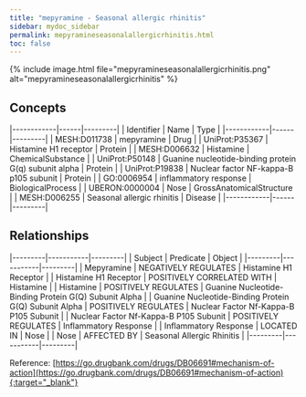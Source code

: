 ```yaml
---
title: "mepyramine - Seasonal allergic rhinitis"
sidebar: mydoc_sidebar
permalink: mepyramineseasonalallergicrhinitis.html
toc: false 
---
```


{% include image.html file="mepyramineseasonalallergicrhinitis.png" alt="mepyramineseasonalallergicrhinitis" %}

## Concepts

|------------|------|---------|
| Identifier | Name | Type    |
|------------|------|---------|
| MESH:D011738 | mepyramine | Drug |
| UniProt:P35367 | Histamine H1 receptor | Protein |
| MESH:D006632 | Histamine | ChemicalSubstance |
| UniProt:P50148 | Guanine nucleotide-binding protein G(q) subunit alpha | Protein |
| UniProt:P19838 | Nuclear factor NF-kappa-B p105 subunit | Protein |
| GO:0006954 | inflammatory response | BiologicalProcess |
| UBERON:0000004 | Nose | GrossAnatomicalStructure |
| MESH:D006255 | Seasonal allergic rhinitis | Disease |
|------------|------|---------|

## Relationships

|---------|-----------|---------|
| Subject | Predicate | Object  |
|---------|-----------|---------|
| Mepyramine | NEGATIVELY REGULATES | Histamine H1 Receptor |
| Histamine H1 Receptor | POSITIVELY CORRELATED WITH | Histamine |
| Histamine | POSITIVELY REGULATES | Guanine Nucleotide-Binding Protein G(Q) Subunit Alpha |
| Guanine Nucleotide-Binding Protein G(Q) Subunit Alpha | POSITIVELY REGULATES | Nuclear Factor Nf-Kappa-B P105 Subunit |
| Nuclear Factor Nf-Kappa-B P105 Subunit | POSITIVELY REGULATES | Inflammatory Response |
| Inflammatory Response | LOCATED IN | Nose |
| Nose | AFFECTED BY | Seasonal Allergic Rhinitis |
|---------|-----------|---------|

Reference: [https://go.drugbank.com/drugs/DB06691#mechanism-of-action](https://go.drugbank.com/drugs/DB06691#mechanism-of-action){:target="_blank"}